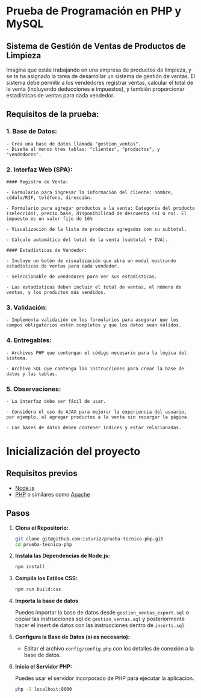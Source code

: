 # Prueba de Programación en PHP y MySQL
## Sistema de Gestión de Ventas de Productos de Limpieza

Imagina que estás trabajando en una empresa de productos de limpieza, y se te ha asignado la tarea de desarrollar un sistema de gestión de ventas. El sistema debe permitir a los vendedores registrar ventas, calcular el total de la venta (incluyendo deducciones e impuestos), y también proporcionar estadísticas de ventas para cada vendedor.

## Requisitos de la prueba:

### 1. Base de Datos:

    - Crea una base de datos llamada "gestion_ventas".
    - Diseña al menos tres tablas: "clientes", "productos", y "vendedores".

### 2. Interfaz Web (SPA):

    #### Registro de Venta:

    - Formulario para ingresar la información del cliente: nombre, cédula/RIF, teléfono, dirección.

    - Formulario para agregar productos a la venta: Categoría del producto (selección), precio base, disponibilidad de descuento (sí o no). El impuesto es un valor fijo de 16%

    - Visualización de la lista de productos agregados con su subtotal.

    - Cálculo automático del total de la venta (subtotal + IVA).

    #### Estadísticas de Vendedor:

    - Incluye un botón de visualización que abra un modal mostrando estadísticas de ventas para cada vendedor.

    - Seleccionable de vendedores para ver sus estadísticas.

    - Las estadísticas deben incluir el total de ventas, el número de ventas, y los productos más vendidos.

### 3. Validación:

    - Implementa validación en los formularios para asegurar que los campos obligatorios estén completos y que los datos sean válidos.

### 4. Entregables:

    - Archivos PHP que contengan el código necesario para la lógica del sistema.

    - Archivo SQL que contenga las instrucciones para crear la base de datos y las tablas.

### 5. Observaciones:

    - La interfaz debe ser fácil de usar.

    - Considera el uso de AJAX para mejorar la experiencia del usuario, por ejemplo, al agregar productos a la venta sin recargar la página.

    - Las bases de datos deben contener índices y estar relacionadas.

# Inicialización del proyecto

## Requisitos previos

- [Node.js](https://nodejs.org/)
- [PHP](https://www.php.net/) o similares como [Apache](https://www.apachefriends.org/)

## Pasos

1. **Clona el Repositorio:**

    ```bash
    git clone git@github.com:isturiz/prueba-tecnica-php.git
    cd prueba-tecnica-php
    ```

2. **Instala las Dependencias de Node.js:**

    ```bash
    npm install
    ```

3. **Compila los Estilos CSS:**

    ```bash
    npm run build:css
    ```
4. **Importa la base de datos**

    Puedes importar la base de datos desde `gestion_ventas_export.sql` o copiar las instrucciones sql de `gestion_ventas.sql` y posteriormente hacer el insert de datos con las instrucciones dentro de `inserts.sql`

5. **Configura la Base de Datos (si es necesario):**

   - Editar el archivo `config/config.php` con los detalles de conexión a la base de datos.

6. **Inicia el Servidor PHP:**

    Puedes usar el servidor incorporado de PHP para ejecutar la aplicación.

    ```bash
    php -S localhost:8000
    ```







